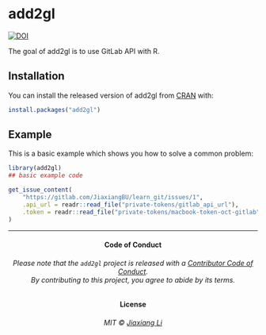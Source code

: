 
<!-- README.md is generated from README.Rmd. Please edit that file -->

# add2gl

<!-- badges: start -->

[![DOI](https://zenodo.org/badge/211744624.svg)](https://zenodo.org/badge/latestdoi/211744624)
<!-- badges: end -->

The goal of add2gl is to use GitLab API with R.

## Installation

You can install the released version of add2gl from
[CRAN](https://CRAN.R-project.org) with:

``` r
install.packages("add2gl")
```

## Example

This is a basic example which shows you how to solve a common problem:

``` r
library(add2gl)
## basic example code
```

``` r
get_issue_content(
    "https://gitlab.com/JiaxiangBU/learn_git/issues/1",
    .api_url = readr::read_file("private-tokens/gitlab_api_url"),
    .token = readr::read_file("private-tokens/macbook-token-oct-gitlab")
)
```

-----

<h4 align="center">

**Code of Conduct**

</h4>

<h6 align="center">

Please note that the `add2gl` project is released with a [Contributor
Code of Conduct](.github/CODE_OF_CONDUCT.md).<br>By contributing to this
project, you agree to abide by its terms.

</h6>

<h4 align="center">

**License**

</h4>

<h6 align="center">

MIT © [Jiaxiang Li](LICENSE.md)

</h6>
